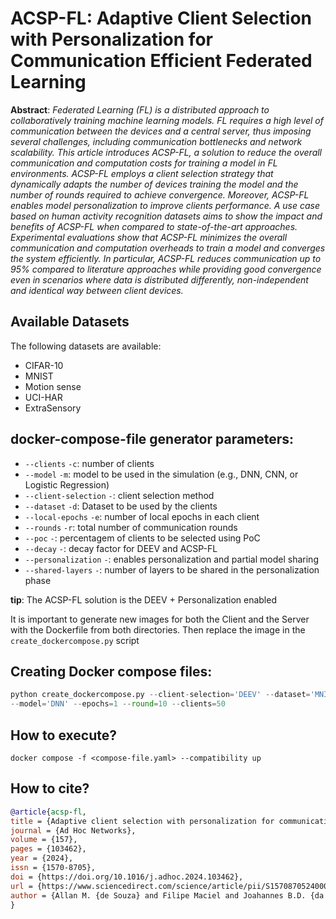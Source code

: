 # ACSP-FL: Adaptive Client Selection with Personalization for Communication Efficient Federated Learning

**Abstract**: *Federated Learning (FL) is a distributed approach to collaboratively training machine learning models. FL requires a high level of communication between the devices and a central server, thus imposing several challenges, including communication bottlenecks and network scalability. This article introduces ACSP-FL, a solution to reduce the overall communication and computation costs for training a model in FL environments. ACSP-FL employs a client selection strategy that dynamically adapts the number of devices training the model and the number of rounds required to achieve convergence. Moreover, ACSP-FL enables model personalization to improve clients performance. A use case based on human activity recognition datasets aims to show the impact and benefits of ACSP-FL when compared to state-of-the-art approaches. Experimental evaluations show that ACSP-FL minimizes the overall communication and computation overheads to train a model and converges the system efficiently. In particular, ACSP-FL reduces communication up to 95% compared to literature approaches while providing good convergence even in scenarios where data is distributed differently, non-independent and identical way between client devices.*

## Available Datasets

The following datasets are available:
- CIFAR-10
- MNIST
- Motion sense
- UCI-HAR
- ExtraSensory

## docker-compose-file generator parameters:
- `--clients` `-c`: number of clients
- `--model` `-m`: model to be used in the simulation (e.g., DNN, CNN, or Logistic Regression)
- `--client-selection` `-`: client selection method 
- `--dataset` `-d`: Dataset to be used by the clients
- `--local-epochs` `-e`:  number of local epochs in each client
- `--rounds` `-r`: total number of communication rounds
- `--poc` `-`: percentagem of clients to be selected using PoC 
- `--decay` `-`: decay factor for DEEV and ACSP-FL
- `--personalization` `-`: enables personalization and partial model sharing 
- `--shared-layers` `-`: number of layers to be shared in the personalization phase

**tip**: The ACSP-FL solution is the DEEV + Personalization enabled

It is important to generate new images for both the Client and the Server with the Dockerfile from both directories. Then replace the image in the `create_dockercompose.py` script

## Creating Docker compose files:
```python
python create_dockercompose.py --client-selection='DEEV' --dataset='MNIST' 
--model='DNN' --epochs=1 --round=10 --clients=50 
```

## How to execute?
```shell
docker compose -f <compose-file.yaml> --compatibility up 
```
## How to cite?
```bibtex
@article{acsp-fl,
title = {Adaptive client selection with personalization for communication efficient Federated Learning},
journal = {Ad Hoc Networks},
volume = {157},
pages = {103462},
year = {2024},
issn = {1570-8705},
doi = {https://doi.org/10.1016/j.adhoc.2024.103462},
url = {https://www.sciencedirect.com/science/article/pii/S1570870524000738},
author = {Allan M. {de Souza} and Filipe Maciel and Joahannes B.D. {da Costa} and Luiz F. Bittencourt and Eduardo Cerqueira and Antonio A.F. Loureiro and Leandro A. Villas},
}
```

